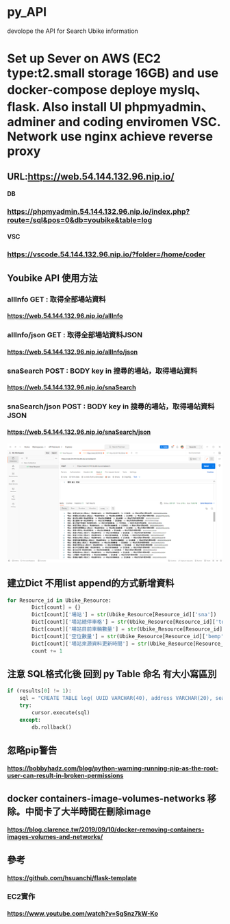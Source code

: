 # py_API
 devolope the API for Search Ubike information

# Set up Sever on AWS (EC2 type:t2.small storage 16GB) and use docker-compose deploye myslq、flask. Also install UI phpmyadmin、adminer and coding enviromen VSC. Network use nginx achieve reverse proxy

## URL:https://web.54.144.132.96.nip.io/
#### DB
### https://phpmyadmin.54.144.132.96.nip.io/index.php?route=/sql&pos=0&db=youbike&table=log 
#### VSC
### https://vscode.54.144.132.96.nip.io/?folder=/home/coder 

## Youbike API 使用方法
### allInfo GET : 取得全部場站資料
#### https://web.54.144.132.96.nip.io/allInfo
### allInfo/json GET : 取得全部場站資料JSON
#### https://web.54.144.132.96.nip.io/allInfo/json
### snaSearch POST : BODY key in 搜尋的場站，取得場站資料
#### https://web.54.144.132.96.nip.io/snaSearch
### snaSearch/json POST : BODY key in 搜尋的場站，取得場站資料JSON
#### https://web.54.144.132.96.nip.io/snaSearch/json
![This is an image](https://github.com/jayger1132/py_API/blob/main/post_eg.png)


## 建立Dict 不用list append的方式新增資料
```py
for Resource_id in Ubike_Resource:
        Dict[count] = {}
        Dict[count]['場站'] = str(Ubike_Resource[Resource_id]['sna'])
        Dict[count]['場站總停車格'] = str(Ubike_Resource[Resource_id]['tot'])
        Dict[count]['場站目前車輛數量'] = str(Ubike_Resource[Resource_id]['sbi'])
        Dict[count]['空位數量'] = str(Ubike_Resource[Resource_id]['bemp'])
        Dict[count]['場站來源資料更新時間'] = str(Ubike_Resource[Resource_id]['mday'])
        count += 1
```
## 注意 SQL格式化後 回到 py Table 命名 有大小寫區別
```py
if (results[0] != 1):
    sql = "CREATE TABLE log( UUID VARCHAR(40), address VARCHAR(20), search_way VARCHAR(20), search_str VARCHAR(100), result MEDIUMTEXT, search_time DATETIME,result_json json , PRIMARY KEY(UUID) )"
    try:
        cursor.execute(sql)
    except:
        db.rollback()
```


## 忽略pip警告 
#### https://bobbyhadz.com/blog/python-warning-running-pip-as-the-root-user-can-result-in-broken-permissions
## docker containers-image-volumes-networks 移除。中間卡了大半時間在刪除image
#### https://blog.clarence.tw/2019/09/10/docker-removing-containers-images-volumes-and-networks/

## 參考
#### https://github.com/hsuanchi/flask-template
### EC2實作
#### https://www.youtube.com/watch?v=SgSnz7kW-Ko